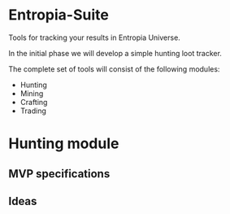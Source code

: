 # Entropia-Suite

Tools for tracking your results in Entropia Universe.

In the initial phase we will develop a simple hunting loot tracker.

The complete set of tools will consist of the following modules:

- Hunting
- Mining
- Crafting
- Trading

# Hunting module

## MVP specifications
## Ideas
